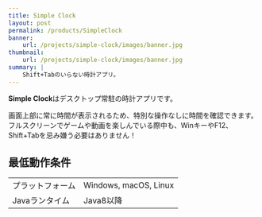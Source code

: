 ```yaml
---
title: Simple Clock
layout: post
permalink: /products/SimpleClock
banner:
    url: /projects/simple-clock/images/banner.jpg
thumbnail:
    url: /projects/simple-clock/images/banner.jpg
summary: |
    Shift+Tabのいらない時計アプリ。
---
```


**Simple Clock**はデスクトップ常駐の時計アプリです。

画面上部に常に時間が表示されるため、特別な操作なしに時間を確認できます。  
フルスクリーンでゲームや動画を楽しんでいる際中も、WinキーやF12、Shift+Tabを忌み嫌う必要はありません！

## 最低動作条件

|||
|:-|:-|
|プラットフォーム|Windows, macOS, Linux|
|Javaランタイム|Java8以降|